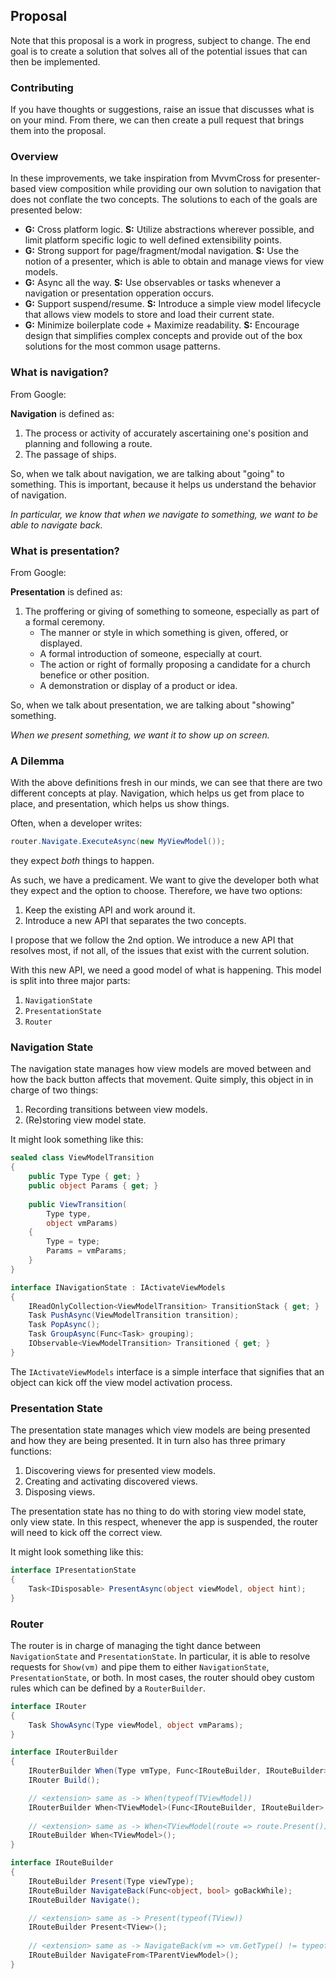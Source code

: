 ## Proposal

Note that this proposal is a work in progress, subject to change. The end goal is to create a solution that solves all of the potential issues that can then be implemented.

### Contributing

If you have thoughts or suggestions, raise an issue that discusses what is on your mind. From there, we can then create a pull request that brings them into the proposal.

### Overview

In these improvements, we take inspiration from MvvmCross for presenter-based view composition while providing our own solution to navigation that does not conflate the two concepts. The solutions to each of the goals are presented below:

- **G:** Cross platform logic. **S:** Utilize abstractions wherever possible, and limit platform specific logic to well defined extensibility points.
- **G:** Strong support for page/fragment/modal navigation. **S:** Use the notion of a presenter, which is able to obtain and manage views for view models.
- **G:** Async all the way. **S:** Use observables or tasks whenever a navigation or presentation opperation occurs.
- **G:** Support suspend/resume. **S:** Introduce a simple view model lifecycle that allows view models to store and load their current state.
- **G:** Minimize boilerplate code + Maximize readability. **S:** Encourage design that simplifies complex concepts and provide out of the box solutions for the most common usage patterns.

### What is navigation?

From Google:

**Navigation** is defined as:

1.  The process or activity of accurately ascertaining one's position and planning and following a route.
2.  The passage of ships.

So, when we talk about navigation, we are talking about "going" to something. This is important, because it helps us understand the behavior of navigation. 

*In particular, we know that when we navigate to something, we want to be able to navigate back.*

### What is presentation?

From Google:

**Presentation** is defined as:

1. The proffering or giving of something to someone, especially as part of a formal ceremony.
	- The manner or style in which something is given, offered, or displayed.
	- A formal introduction of someone, especially at court.
	- The action or right of formally proposing a candidate for a church benefice or other position.
	- A demonstration or display of a product or idea.

So, when we talk about presentation, we are talking about "showing" something. 

*When we present something, we want it to show up on screen.*

### A Dilemma

With the above definitions fresh in our minds, we can see that there are two different concepts at play. Navigation, which helps us get from place to place, and presentation, which helps us show things.

Often, when a developer writes:

```csharp
router.Navigate.ExecuteAsync(new MyViewModel());
```

they expect *both* things to happen.

As such, we have a predicament. We want to give the developer both what they expect and the option to choose. Therefore, we have two options:

1. Keep the existing API and work around it.
2. Introduce a new API that separates the two concepts.

I propose that we follow the 2nd option. We introduce a new API that resolves most, if not all, of the issues that exist with the current solution.

With this new API, we need a good model of what is happening. This model is split into three major parts:

1. `NavigationState`
2. `PresentationState`
3. `Router`

### Navigation State

The navigation state manages how view models are moved between and how the back button affects that movement. Quite simply, this object in in charge of two things:

1. Recording transitions between view models.
2. (Re)storing view model state.

It might look something like this:

```csharp
sealed class ViewModelTransition 
{
	public Type Type { get; }
	public object Params { get; }
	    
    public ViewTransition(
	    Type type, 
	    object vmParams)
    {
        Type = type;
		Params = vmParams;
    }
}

interface INavigationState : IActivateViewModels
{
	IReadOnlyCollection<ViewModelTransition> TransitionStack { get; }
	Task PushAsync(ViewModelTransition transition);
	Task PopAsync();
	Task GroupAsync(Func<Task> grouping);
	IObservable<ViewModelTransition> Transitioned { get; }
}
```

The `IActivateViewModels` interface is a simple interface that signifies that an object can kick off the view model activation process.

### Presentation State

The presentation state manages which view models are being presented and how they are being presented.
It in turn also has three primary functions:

1. Discovering views for presented view models.
2. Creating and activating discovered views.
3. Disposing views.

The presentation state has no thing to do with storing view model state, only view state. 
In this respect, whenever the app is suspended, the router will need to kick off the correct view.

It might look something like this:

```csharp
interface IPresentationState
{
	Task<IDisposable> PresentAsync(object viewModel, object hint);
}
```

### Router
The router is in charge of managing the tight dance between `NavigationState` and `PresentationState`. In particular, it is able to resolve requests for `Show(vm)` and pipe them to either `NavigationState`, `PresentationState`, or both. In most cases, the router should obey custom rules which can be defined by a `RouterBuilder`.

```csharp
interface IRouter
{
	Task ShowAsync(Type viewModel, object vmParams);
}

interface IRouterBuilder
{
	IRouterBuilder When(Type vmType, Func<IRouteBuilder, IRouteBuilder> buildRoute);
	IRouter Build();

	// <extension> same as -> When(typeof(TViewModel))
	IRouterBuilder When<TViewModel>(Func<IRouteBuilder, IRouteBuilder> buildRoute);
	
	// <extension> same as -> When<TViewModel(route => route.Present());
	IRouteBuilder When<TViewModel>();
}

interface IRouteBuilder
{
	IRouteBuilder Present(Type viewType);
	IRouteBuilder NavigateBack(Func<object, bool> goBackWhile);
	IRouteBuilder Navigate();

	// <extension> same as -> Present(typeof(TView))
	IRouteBuilder Present<TView>();
	
    // <extension> same as -> NavigateBack(vm => vm.GetType() != typeof(TParentViewModel))
	IRouteBuilder NavigateFrom<TParentViewModel>();
}
```
